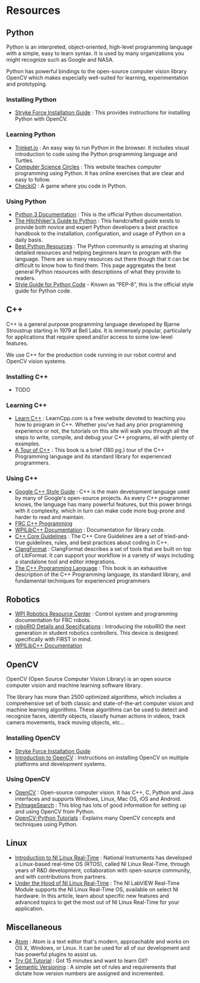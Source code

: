 # Resources

## Python

Python is an interpreted, object-oriented, high-level programming language with a simple, easy to learn syntax. It is used by many organizations you might recognize such as Google and NASA.

Python has powerful bindings to the open-source computer vision library OpenCV which makes especially well-suited for learning, experimentation and prototyping.

### Installing Python

- [Stryke Force Installation Guide](tools.md) : This provides instructions for installing Python with OpenCV.

### Learning Python

- [Trinket.io](https://trinket.io) : An easy way to run Python in the browser. It includes visual introduction to code using the Python programming language and Turtles.
- [Computer Science Circles](http://cscircles.cemc.uwaterloo.ca/) : This website teaches computer programming using Python. It has online exercises that are clear and easy to follow.
- [CheckiO](https://checkio.org) : A game where you code in Python.

### Using Python

- [Python 3 Documentation](https://docs.python.org/3/) : This is the official Python documentation.
- [The Hitchhiker's Guide to Python](http://docs.python-guide.org/en/latest/#getting-started) : This handcrafted guide exists to provide both novice and expert Python developers a best practice handbook to the installation, configuration, and usage of Python on a daily basis.
- [Best Python Resources](https://www.fullstackpython.com/best-python-resources.html) : The Python community is amazing at sharing detailed resources and helping beginners learn to program with the language. There are so many resources out there though that it can be difficult to know how to find them. This page aggregates the best general Python resources with descriptions of what they provide to readers.
- [Style Guide for Python Code](https://www.python.org/dev/peps/pep-0008/) - Known as “PEP-8”, this is the official style guide for Python code.

## C++

C++ is a general purpose programming language developed by Bjarne Stroustrup starting in 1979 at Bell Labs. It is immensely popular, particularly for applications that require speed and/or access to some low-level features.

We use C++ for the production code running in our robot control and OpenCV vision systems.

### Installing C++

- TODO

### Learning C++

- [Learn C++](http://www.learncpp.com/) : LearnCpp.com is a free website devoted to teaching you how to program in C++. Whether you've had any prior programming experience or not, the tutorials on this site will walk you through all the steps to write, compile, and debug your C++ programs, all with plenty of examples.
- [A Tour of C++](https://www.amazon.com/Tour-C--Depth-ebook/dp/B00F8CWGOS/ref=sr_1_1?ie=UTF8&qid=1468265595&sr=8-1&keywords=a+tour+of+c%2B%2B) : This book is a brief (180 pg.) tour of the C++ Programming language and its standard library for experienced programmers.

### Using C++

- [Google C++ Style Guide](https://google.github.io/styleguide/cppguide.html) : C++ is the main development language used by many of Google's open-source projects. As every C++ programmer knows, the language has many powerful features, but this power brings with it complexity, which in turn can make code more bug-prone and harder to read and maintain.
- [FRC C++ Programming](https://wpilib.screenstepslive.com/s/4485/m/13810)
- [WPILibC++ Documentation](http://first.wpi.edu/FRC/roborio/release/docs/cpp/index.html) : Documentation for library code.
- [C++ Core Guidelines](http://isocpp.github.io/CppCoreGuidelines/CppCoreGuidelines) : The C++ Core Guidelines are a set of tried-and-true guidelines, rules, and best practices about coding in C++.
- [ClangFormat](http://clang.llvm.org/docs/ClangFormat.html) : ClangFormat describes a set of tools that are built on top of LibFormat. It can support your workflow in a variety of ways including a standalone tool and editor integrations.
- [The C++ Programming Language](https://www.amazon.com/C-Programming-Language-4th/dp/0321563840/ref=sr_1_2?ie=UTF8&qid=1468265564&sr=8-2&keywords=the+c+programming+language+4th+edition) : This book is an exhaustive description of the C++ Programming language, its standard library, and fundamental techniques for experienced programmers

## Robotics

- [WPI Robotics Resource Center](https://wpilib.screenstepslive.com/s/4485) : Control system and programming documentation for FRC robots.
- [roboRIO Details and Specifications](https://decibel.ni.com/content/docs/DOC-30419) : Introducing the roboRIO the next generation in student robotics controllers. This device is designed specifically with FIRST in mind.
- [WPILibC++ Documentation](http://first.wpi.edu/FRC/roborio/release/docs/cpp/index.html)

## OpenCV

OpenCV (Open Source Computer Vision Library) is an open source computer vision and machine learning software library.

The library has more than 2500 optimized algorithms, which includes a comprehensive set of both classic and state-of-the-art computer vision and machine learning algorithms. These algorithms can be used to detect and recognize faces, identify objects, classify human actions in videos, track camera movements, track moving objects, etc...

### Installing OpenCV

- [Stryke Force Installation Guide](tools.md)
- [Introduction to OpenCV](http://docs.opencv.org/2.4/doc/tutorials/introduction/table_of_content_introduction/table_of_content_introduction.html#table-of-content-introduction) : Instructions on installing OpenCV on multiple platforms and development systems.

### Using OpenCV

- [OpenCV](http://opencv.org) : Open-source computer vision. It has C++, C, Python and Java interfaces and supports Windows, Linux, Mac OS, iOS and Android.
- [PyImageSearch](http://www.pyimagesearch.com) : This blog has lots of good information for setting up and using OpenCV from Python.
- [OpenCV-Python Tutorials](https://opencv-python-tutroals.readthedocs.io/en/latest/py_tutorials/py_tutorials.html) : Explains many OpenCV concepts and techniques using Python.

## Linux

- [Introduction to NI Linux Real-Time](http://www.ni.com/white-paper/14627/en/) : National Instruments has developed a Linux-based real-time OS (RTOS), called NI Linux Real-Time, through years of R&D development, collaboration with open-source community, and with contributions from partners.
- [Under the Hood of NI Linux Real-Time](http://www.ni.com/white-paper/14626/en/) : The NI LabVIEW Real-Time Module supports the NI Linux Real-Time OS, available on select NI hardware. In this article, learn about specific new features and advanced topics to get the most out of NI Linux Real-Time for your application.

## Miscellaneous

- [Atom](https://atom.io) : Atom is a text editor that's modern, approachable and works on OS X, Windows, or Linux. It can be used for all of our development and has powerful plugins to assist us.
- [Try Git Tutorial](https://try.github.io/) : Got 15 minutes and want to learn Git?
- [Semantic Versioning](http://semver.org/) : A simple set of rules and requirements that dictate how version numbers are assigned and incremented.
